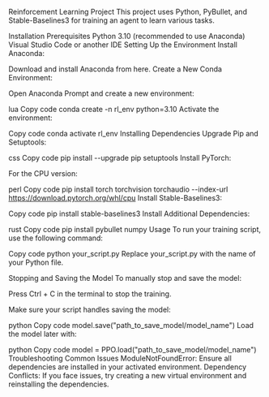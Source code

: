Reinforcement Learning Project
This project uses Python, PyBullet, and Stable-Baselines3 for training an agent to learn various tasks.

Installation
Prerequisites
Python 3.10 (recommended to use Anaconda)
Visual Studio Code or another IDE
Setting Up the Environment
Install Anaconda:

Download and install Anaconda from here.
Create a New Conda Environment:

Open Anaconda Prompt and create a new environment:

lua
Copy code
conda create -n rl_env python=3.10
Activate the environment:

Copy code
conda activate rl_env
Installing Dependencies
Upgrade Pip and Setuptools:

css
Copy code
pip install --upgrade pip setuptools
Install PyTorch:

For the CPU version:

perl
Copy code
pip install torch torchvision torchaudio --index-url https://download.pytorch.org/whl/cpu
Install Stable-Baselines3:

Copy code
pip install stable-baselines3
Install Additional Dependencies:

rust
Copy code
pip install pybullet numpy
Usage
To run your training script, use the following command:

Copy code
python your_script.py
Replace your_script.py with the name of your Python file.

Stopping and Saving the Model
To manually stop and save the model:

Press Ctrl + C in the terminal to stop the training.

Make sure your script handles saving the model:

python
Copy code
model.save("path_to_save_model/model_name")
Load the model later with:

python
Copy code
model = PPO.load("path_to_save_model/model_name")
Troubleshooting
Common Issues
ModuleNotFoundError: Ensure all dependencies are installed in your activated environment.
Dependency Conflicts: If you face issues, try creating a new virtual environment and reinstalling the dependencies.
